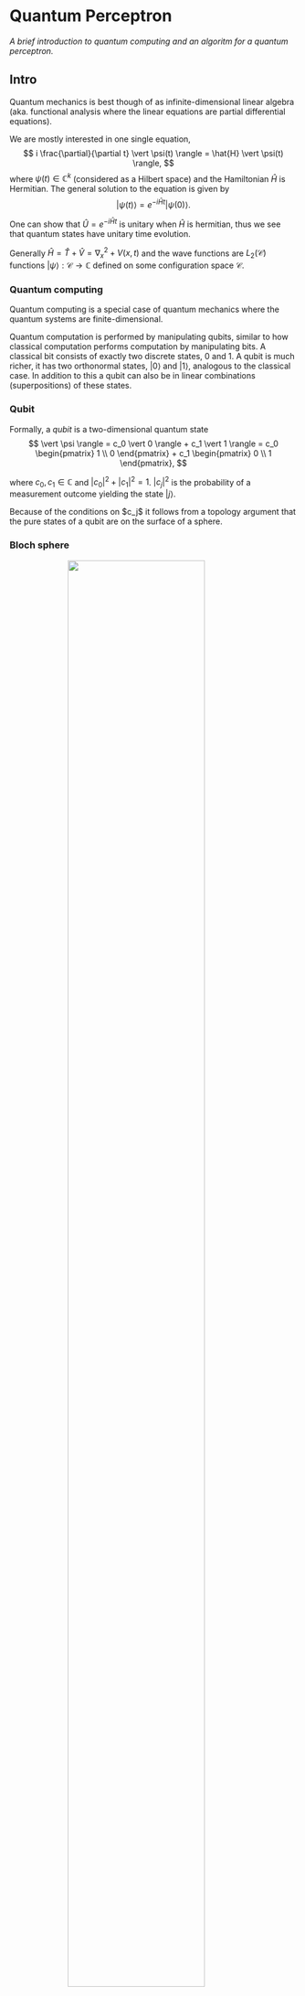 # Quantum Perceptron

<!--break-->

*A brief introduction to quantum computing and an algoritm for a quantum perceptron.*

<!--break-->

## Intro

Quantum mechanics is best though of as infinite-dimensional linear algebra (aka. functional analysis where the linear equations are partial differential equations).<!--break-->

We are mostly interested in one single equation,
$$
i \frac{\partial}{\partial t} \vert \psi(t) \rangle = \hat{H} \vert \psi(t) \rangle,
$$
where $\psi(t) \in \mathbb{C}^k$ (considered as a Hilbert space) and the Hamiltonian $\hat{H}$ is Hermitian.<!--break--> The general solution to the equation is given by
$$
\vert \psi(t) \rangle = e^{-i\hat{H}t}\vert \psi(0) \rangle.
$$
<!--break-->
One can show that $\hat{U} = e^{-i\hat{H}t}$ is unitary when $\hat{H}$ is hermitian, thus we see that quantum states have unitary time evolution.<!--break-->

Generally $\hat{H} = \hat{T} + \hat{V} = \nabla_x^2 + V(x, t)$ and the wave functions are $L_2(\mathcal{C})$ functions $\vert \psi \rangle : \mathcal{C} \to \mathbb{C}$ defined on some configuration space $\mathcal{C}$.
<!--break-->

### Quantum computing

Quantum computing is a special case of quantum mechanics where the quantum systems are finite-dimensional.
<!--break-->

Quantum computation is performed by manipulating qubits, similar
to how classical computation performs computation by manipulating bits. A
classical bit consists of exactly two discrete states, 0 and 1. A qubit is much
richer, it has two orthonormal states, $|0⟩$ and $|1⟩$, analogous to the classical case. In addition to this a qubit can also be in linear combinations (superpositions)
of these states.<!--break-->

### Qubit

Formally, a *qubit* is a two-dimensional quantum state
$$
\vert \psi \rangle =
c_0 \vert 0 \rangle + c_1 \vert 1 \rangle =
c_0 \begin{pmatrix} 1 \\ 0 \end{pmatrix} + c_1 \begin{pmatrix} 0 \\ 1 \end{pmatrix},
$$
<!--break-->
where $c_0, c_1 \in \mathbb{C}$ and $|c_0|^2+|c_1|^2 = 1$. $|c_j|^2$ is the probability of a measurement outcome yielding the state $\vert j \rangle$.
<!--break--> Because of the conditions on $c_j$ it follows from a topology argument that the pure states of a qubit are on the surface of a sphere.
<!--break-->

### Bloch sphere

<img src="https://upload.wikimedia.org/wikipedia/commons/f/f4/Bloch_Sphere.svg" style="display: block; width: 80%; max-width: 300px; margin: 0 auto; margin-bottom: 1rem;" />

$$
\lvert\psi\rangle = \cos(\theta/2)\lvert 0\rangle + e^{i\phi}\sin(\theta/2)\lvert 1\rangle
$$
<!--break-->

### Rotating a qubit

A qubit is manipulated by rotating it along the bloch sphere by applying a unitary operator, representing the time evolution governed by the Hamiltonian and the Schrödinger equation.<!--break-->

Common single-qubit operations include the Pauli matrices
$$
  \sigma_x = \begin{pmatrix} 0 & 1 \\ 1 & 0 \end{pmatrix},
  \sigma_y = \begin{pmatrix} 0 & -i \\ i & 0 \end{pmatrix},
  \sigma_z = \begin{pmatrix} 1 & 0 \\ 0 & -1 \end{pmatrix}
$$
that rotate a state $\vert\psi\rangle$ $\pi$ radians along the $x$-, $y$- and $z$-axis, respectively.<!--break--> Note that $\sigma_x$ corresponds to the classical NOT gate, mapping $\vert 0 \rangle \mapsto \vert 1 \rangle, \vert 1 \rangle \mapsto \vert 0 \rangle$.<!--break-->

The phase shift gate
$$
R(\phi) = \begin{pmatrix} 1 & 0 \\ 0 & e^{i\phi} \end{pmatrix}; \quad \vert 0 \rangle \mapsto \vert 0 \rangle, \quad \vert 1 \rangle \mapsto e^{i\phi} \vert 1 \rangle
$$
(possibly implemented by shining a laser of a duration proportional to $\phi$ onto an atom whose spin represents a qubit)
<!--break-->

The Hadamard gate introduces superpositions,
$$
\begin{gather}
  H = \frac{1}{\sqrt{2}} \begin{pmatrix} 1 & 1 \\ 1 & -1 \end{pmatrix} \\
  \quad \vert 0 \rangle \mapsto \frac{1}{\sqrt{2}} (\vert 0 \rangle + \vert 1 \rangle),
  \quad \vert 1 \rangle \mapsto \frac{1}{\sqrt{2}} (\vert 0 \rangle - \vert 1 \rangle).
\end{gather}
$$
<!--break-->

### Multi-qubit systems

Let $\mathcal{H}_1, \mathcal{H}_2, \ldots, \mathcal{H}_N$ be the Hilbert spaces of $N$ qubits. Their total space $\mathcal{H}$ is "the space of all possible superpositions of all possible combinations of single-qubit states", formally this is the tensor product
$$
\mathcal{H} = \mathcal{H}_1 \otimes \mathcal{H}_2 \otimes \cdots \otimes \mathcal{H}_N
$$
<!--break-->

The tensor product makes the space grow exponentially in size
$$
\begin{pmatrix} a \\ b \end{pmatrix} \otimes \begin{pmatrix} c \\ d \end{pmatrix} = \begin{pmatrix} ac \\ ad \\ bc \\ bd \end{pmatrix}
$$
<!--break-->
$$
  \vert 00 \rangle = \begin{pmatrix} 1 \\ 0 \\ 0 \\ 0 \end{pmatrix}, \quad
  \vert 01 \rangle = \begin{pmatrix} 0 \\ 1 \\ 0 \\ 0 \end{pmatrix}, \quad\ldots
$$
<!--break-->

For multi-qubit system, qubits can be *entangled*, effectively creating a spacetime independent correlation. This is what Einstein referred to as "spooky action at a distance". This is one of the special properties of quantum mechanics that makes quantum computing very powerful.<!--break-->

A general state can then be written as
$$
\vert \psi \rangle = \sum_{j=0}^{2^N-1} c_k \vert j \rangle
$$

## Quantum Perceptron

We shall now describe a quantum algorithm for computing a the output of a classical perceptron.
<img src="perceptron.png" style="max-width: 300px; display: block; margin: 0 auto;" />
<!--break-->

The idea is to apply two unitary operators in succession to emulate the classical computation, then measure the result on an *ancilla* qubit.<!--break-->

Quantum schematic:
<img src="quantum-perceptron.png" style="max-width: 300px; display: block; margin: 0 auto;" /><!--break-->

It will be able to perform image classification
<img src="img-classification.png" style="max-width: 300px; display: block; margin: 0 auto;" /><!--break-->

Consider an $m$-dimensional classical input $\vec{i}$ and weight vector $\vec{w}$, where $i_j, w_j \in \{-1, 1\}$. This will be encoded on the quantum hardware by using $N$ qubits, where $m = 2^N$ as follows:<!--break-->

$$
\begin{align}
  \vec{i} =
  \begin{pmatrix}
    i_0 \\ i_1 \\ \vdots \\ i_{m-1}
  \end{pmatrix},
  \quad
  \vec{w} =
  \begin{pmatrix}
    w_0 \\ w_1 \\ \vdots \\ w_{m-1}
  \end{pmatrix}
\end{align}
$$
<!--break-->
$$
\begin{align}
  \vert \psi_i \rangle = \frac{1}{\sqrt{m}} \sum_{j=0}^{m-1} i_j \vert j \rangle,
  \quad
  \vert \psi_w \rangle = \frac{1}{\sqrt{m}} \sum_{j=0}^{m-1} w_j \vert j \rangle
\end{align}
$$
<!--break-->

Initialize the qbits in the state $\vert 0 \rangle^{\otimes N}$. Then, define a unitary operator $\hat{U}_i$ such that
$$
\hat{U}_i \vert 0 \rangle^{\otimes N} = \vert \psi_i \rangle
$$
<!--break-->
Next, define a unitary operator $\hat{U}_w$ (that essentially will perform the inner product between $\vec{i}$ and $\vec{w}$) such that
$$
\hat{U}_w \vert \psi_i \rangle = \vert 1 \rangle^{\otimes N} = \vert 2^N - 1 \rangle
$$
<!--break-->

If we apply $\hat{U}_w$ after $\hat{U}_i$ the overall state becomes
$$
\hat{U}_w \hat{U}_i \vert 0 \rangle^{\otimes N} = \hat{U}_w \vert \psi_i \rangle = \sum_{j=0}^{2^N-1} c_j \vert j \rangle \equiv \vert \phi_{i,w} \rangle
$$
<!--break-->

The inner product of $\vert \psi_i \rangle$ and $\vert \psi_w \rangle$ can be computed with a clever trick as
$$
\begin{align}
  \langle \psi_w \vert \psi_i \rangle
  &= \langle \psi_w \vert \hat{U}^\dagger_w \hat{U}_w \vert \psi_i \rangle \\
  &= \langle \hat{U}_w\psi_w \vert \hat{U}_w \psi_i \rangle \\
  &= \langle 2^N - 1 \vert \phi_{i,w} \rangle \\
  &= c_{2^N-1}
\end{align}
$$
<!--break-->

It can also be computed directly from definition as
$$
\langle \psi_w \vert \psi_i \rangle = \frac{1}{m} \sum_{j=0}^{2^N-1} i_j w_j = \vec{i} \cdot \vec{w}.
$$
<!--break-->

Now, observe that the output of the classical perceptron is a coefficient of quantum state,
$$
\vec{i} \cdot \vec{w} = m \langle \psi_w \vert \psi_i \rangle = m c_{2^N-1}
$$
<!--break-->

Extracting this information from the quantum state can be done with by measuring the ancilla qubit after performing a CNOT gate:
<img src="https://upload.wikimedia.org/wikipedia/en/5/58/Cnot-compared-to-xor.svg" style="max-width: 400px; display: block; margin: 0 auto;" /><!--break-->

Performing a multi-controlled CNOT gate on $\vert \hat{U}_w \hat{U}_i \vert 0 \rangle^{\otimes N}$ yields
$$
\vert \hat{U}_w \hat{U}_i \vert 0 \rangle^{\otimes N} \mapsto
\sum_{j=0}^{2^N-2} c_j \vert j \rangle \otimes \vert 0 \rangle_a + c_{2^N-1} \vert 2^N - 1 \rangle \otimes \vert 1 \rangle_a
$$
<!--break-->

Finally, a measurement of the ancilla qubit will yield a collaps of the wave function and result in the outcome corresponding to state $\vert 1 \rangle_a$ with probability
$$
|c_{2^N-1}|^2.
$$
<!--break-->

The difficulty lies in effectively constructing the operators $\hat{U}_i$ and $\hat{U}_w$. Examples:
<img src="2-qubit-perceptron.png" style="max-width: 100%; display: block; margin: 0 auto;" /><!--break-->

Quantum circuit of a $N = 4$ perceptron. In this example, the input vector has elements $i_0 = i_1 = -1$, and $i_j = 1$ for $j = 2, \ldots , 15$, while the weight vector has elements $w_2 = w_3 = w_4 = -1$, and $1$ in all other entries:
<img src="4-qubit-perceptron.png" style="max-width: 100%; display: block; margin: 0 auto;" /><!--break-->


## References

- https://www.technologyreview.com/s/612435/machine-learning-meet-quantum-computing/
- https://arxiv.org/abs/1811.02266
- http://urn.kb.se/resolve?urn=urn:nbn:se:kth:diva-207177 Section 7.1

<!--break-->










<script>
  function findComments (el) {
    const arr = []
    for (let i = 0; i < el.childNodes.length; i++) {
        const node = el.childNodes[i]
        if (node.nodeType === 8) {
            arr.push(node)
        } else {
            arr.push.apply(arr, findComments(node))
        }
    }
    return arr
  }

  if (document.location.search.indexOf('presentation') !== -1) {
    const commentNodes = findComments(document.querySelector('.content'))
    let i = 1;
    for (const node of commentNodes) {
      if (node.nodeValue.startsWith('break')) {
        const div = document.createElement('div')
        div.setAttribute('id', i.toString())
        div.setAttribute('class', 'break')
        node.replaceWith(div)
        i++
      }
    }
    window.maxBreaks = i - 1

    window.i = 0
    function scrollTo(i) {
      const els = document.querySelectorAll('.break')
      for (let i = 0; i < els.length; i++) {
        els[i].style['padding-top'] = ''
        els[i].style['margin-bottom'] = ''
        els[i].style['display'] = 'inline'
      }
      document.getElementById(i).style['margin-bottom'] = '1000px'
      document.getElementById(i).style['display'] = 'block'
      document.getElementById(i).style['padding-top'] = `${window.innerHeight * 0.15}px`

      setTimeout(() => {
        document.getElementById(i).scrollIntoView({
          behavior: 'smooth',
          block: 'end',
          inline: 'nearest'
        })
      }, 0)

      // location.href = `#${i}`
    }

    document.addEventListener('keydown', e => {
      if (e.key === 'ArrowRight') {
        window.i = Math.min(window.i + 1, window.maxBreaks)
      } else if (e.key === 'ArrowLeft') {
        window.i = Math.max(window.i - 1, 0)
      } else {
        return
      }
      console.log('scrolling', window.i)
      scrollTo(window.i)
    })
  }
</script>


<script>
  var newUrl = window.location.protocol + "//" + window.location.host + window.location.pathname + '?theme=white';
  window.history.replaceState(null, null, newUrl)
</script>
